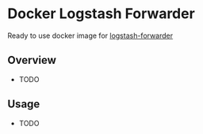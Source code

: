 # Docker Logstash Forwarder

Ready to use docker image for [logstash-forwarder](https://github.com/elastic/logstash-forwarder)

## Overview

- TODO

## Usage

- TODO
